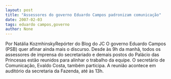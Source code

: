 ```yaml
---
layout: post
title: "Assessores do governo Eduardo Campos padronizam comunicação"
date: 2007-02-03
tags: eduardo campos,governo
author: None
---
```

Por Natália KozmhinskyRepórter do Blog do JC
O governo Eduardo Campos (PSB) quer afinar ainda mais o discurso. Desde às 9h da manhã, todos os assessores de imprensa do secretariado e demais postos do Palácio das Princesas estão reunidos para alinhar o trabalho da equipe. 
O secretário de Comunicação, Evaldo Costa, também participa. A reunião acontece em auditório da secretaria da Fazenda, até às 13h.&nbsp;  